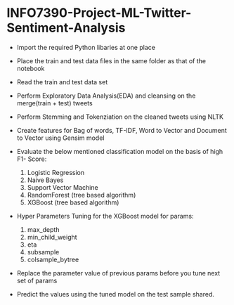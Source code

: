 # INFO7390-Project-ML-Twitter-Sentiment-Analysis
- Import the required Python libaries at one place
- Place the train and test data files in the same folder as that of the notebook
- Read the train and test data set
- Perform Exploratory Data Analysis(EDA) and cleansing on the merge(train + test) tweets
- Perform Stemming and Tokenziation on the cleaned tweets using NLTK 
- Create features for Bag of words, TF-IDF, Word to Vector and Document to Vector using Gensim model 
- Evaluate the below mentioned classification model on the basis of high F1- Score:
	1. Logistic Regression
	2. Naive Bayes
	3. Support Vector Machine
	4. RandomForest (tree based algorithm)
	5. XGBoost (tree based algorithm)
	
- Hyper Parameters Tuning for the XGBoost model for params:
    1.  max_depth 
    2.  min_child_weight 
    3.  eta 
    4.  subsample 
    5.  colsample_bytree 
- Replace the parameter value of previous params before you tune next set of params
- Predict the values using the tuned model on the test sample shared.
